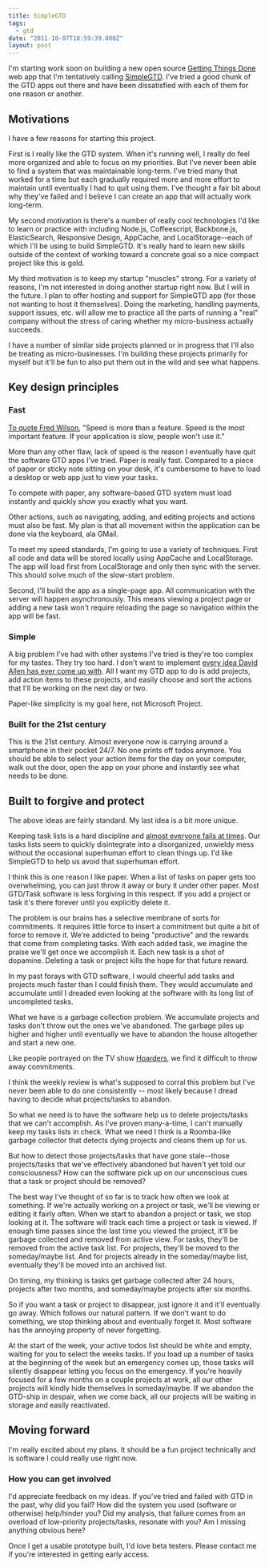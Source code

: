 ```yaml
---
title: SimpleGTD
tags:
  - gtd
date: "2011-10-07T18:59:39.000Z"
layout: post
---
```


I'm starting work soon on building a new open source [Getting Things Done][0] web app that I'm tentatively calling [SimpleGTD][1]. I've tried a good chunk of the GTD apps out there and have been dissatisfied with each of them for one reason or another.  

  


## Motivations  

I have a few reasons for starting this project.  

  

First is I really like the GTD system. When it's running well, I really do feel more organized and able to focus on my priorities. But I've never been able to find a system that was maintainable long-term. I've tried many that worked for a time but each gradually required more and more effort to maintain until eventually I had to quit using them. I've thought a fair bit about why they've failed and I believe I can create an app that will actually work long-term.  

  

My second motivation is there's a number of really cool technologies I'd like to learn or practice with including Node.js, Coffeescript, Backbone.js, ElasticSearch, Responsive Design, AppCache, and LocalStorage--each of which I'll be using to build SimpleGTD. It's really hard to learn new skills outside of the context of working toward a concrete goal so a nice compact project like this is gold.   

  

My third motivation is to keep my startup "muscles" strong. For a variety of reasons, I'm not interested in doing another startup right now. But I will in the future. I plan to offer hosting and support for SimpleGTD app (for those not wanting to host it themselves). Doing the marketing, handling payments, support issues, etc. will allow me to practice all the parts of running a "real" company without the stress of caring whether my micro-business actually succeeds.  

  

I have a number of similar side projects planned or in progress that I'll also be treating as micro-businesses. I'm building these projects primarily for myself but it'll be fun to also put them out in the wild and see what happens.  

  


## Key design principles  

  


### Fast  

[To quote Fred Wilson][2], "Speed is more than a feature. Speed is the most important feature. If your application is slow, people won't use it."  

  

More than any other flaw, lack of speed is the reason I eventually have quit the software GTD apps I've tried. Paper is really fast. Compared to a piece of paper or sticky note sitting on your desk, it's cumbersome to have to load a desktop or web app just to view your tasks.  

  

To compete with paper, any software-based GTD system must load instantly and quickly show you exactly what you want.  

  

Other actions, such as navigating, adding, and editing projects and actions must also be fast. My plan is that all movement within the application can be done via the keyboard, ala GMail.  

  

To meet my speed standards, I'm going to use a variety of techniques. First all code and data will be stored locally using AppCache and LocalStorage. The app will load first from LocalStorage and only then sync with the server. This should solve much of the slow-start problem.  

  

Second, I'll build the app as a single-page app. All communication with the server will happen asynchronously. This means viewing a project page or adding a new task won't require reloading the page so navigation within the app will be fast.  

  


### Simple  

A big problem I've had with other systems I've tried is they're too complex for my tastes. They try too hard. I don't want to implement [every idea David Allen has ever come up with][3]. All I want my GTD app to do is add projects, add action items to these projects, and easily choose and sort the actions that I'll be working on the next day or two.  

  

Paper-like simplicity is my goal here, not Microsoft Project.  

  


### Built for the 21st century  

This is the 21st century. Almost everyone now is carrying around a smartphone in their pocket 24/7\. No one prints off todos anymore. You should be able to select your action items for the day on your computer, walk out the door, open the app on your phone and instantly see what needs to be done.  

  


## Built to forgive and protect  

  

The above ideas are fairly standard. My last idea is a bit more unique.  

  

Keeping task lists is a hard discipline and [almost everyone fails at times][4]. Our tasks lists seem to quickly disintegrate into a disorganized, unwieldy mess without the occasional superhuman effort to clean things up. I'd like SimpleGTD to help us avoid that superhuman effort.  

  

I think this is one reason I like paper. When a list of tasks on paper gets too overwhelming, you can just throw it away or bury it under other paper. Most GTD/Task software is less forgiving in this respect. If you add a project or task it's there forever until you explicitly delete it.  

  

The problem is our brains has a selective membrane of sorts for commitments. It requires little force to insert a commitment but quite a bit of force to remove it. We're addicted to being "productive" and the rewards that come from completing tasks. With each added task, we imagine the praise we'll get once we accomplish it. Each new task is a shot of dopamine. Deleting a task or project kills the hope for that future reward.  

  

In my past forays with GTD software, I would cheerful add tasks and projects much faster than I could finish them. They would accumulate and accumulate until I dreaded even looking at the software with its long list of uncompleted tasks.  

  

What we have is a garbage collection problem. We accumulate projects and tasks don't throw out the ones we've abandoned. The garbage piles up higher and higher until eventually we have to abandon the house altogether and start a new one.  

  

Like people portrayed on the TV show [Hoarders][5], we find it difficult to throw away commitments.  

  

I think the weekly review is what's supposed to corral this problem but I've never been able to do one consistently -- most likely because I dread having to decide what projects/tasks to abandon.  

  

So what we need is to have the software help us to delete projects/tasks that we can't accomplish. As I've proven many-a-time, I can't manually keep my tasks lists in check. What we need I think is a Roomba-like garbage collector that detects dying projects and cleans them up for us.  

  

But how to detect those projects/tasks that have gone stale--those projects/tasks that we've effectively abandoned but haven't yet told our consciousness? How can the software pick up on our unconscious cues that a task or project should be removed?  

  

The best way I've thought of so far is to track how often we look at something. If we're actually working on a project or task, we'll be viewing or editing it fairly often. When we start to abandon a project or task, we stop looking at it. The software will track each time a project or task is viewed. If enough time passes since the last time you viewed the project, it'll be garbage collected and removed from active view. For tasks, they'll be removed from the active task list. For projects, they'll be moved to the someday/maybe list. And for projects already in the someday/maybe list, eventually they'll be moved into an archived list.   

  

On timing, my thinking is tasks get garbage collected after 24 hours, projects after two months, and someday/maybe projects after six months.  

  

So if you want a task or project to disappear, just ignore it and it'll eventually go away. Which follows our natural pattern. If we don't want to do something, we stop thinking about and eventually forget it. Most software has the annoying property of never forgetting.  

  

At the start of the week, your active todos list should be white and empty, waiting for you to select the weeks tasks. If you load up a number of tasks at the beginning of the week but an emergency comes up, those tasks will silently disappear letting you focus on the emergency. If you're heavily focused for a few months on a couple projects at work, all our other projects will kindly hide themselves in someday/maybe. If we abandon the GTD-ship in despair, when we come back, all our projects will be waiting in storage and easily reactivated.  

  


## Moving forward  

I'm really excited about my plans. It should be a fun project technically and is software I could really use right now.  

  


### How you can get involved  

I'd appreciate feedback on my ideas. If you've tried and failed with GTD in the past, why did you fail? How did the system you used (software or otherwise) help/hinder you? Did my analysis, that failure comes from an overload of low-priority projects/tasks, resonate with you? Am I missing anything obvious here?  

  

Once I get a usable prototype built, I'd love beta testers. Please contact me if you're interested in getting early access.

[0]: http://en.wikipedia.org/wiki/Getting_Things_Done
[1]: https://github.com/KyleAMathews/simple-gtd
[2]: http://thinkvitamin.com/web-apps/fred-wilsons-10-golden-principles-of-successful-web-apps/
[3]: http://www.dragosroua.com/staying-gtd-over-the-hype/
[4]: https://plus.google.com/114723964985237592593/posts/hsVEEpov6Ti
[5]: http://www.aetv.com/hoarders/about/